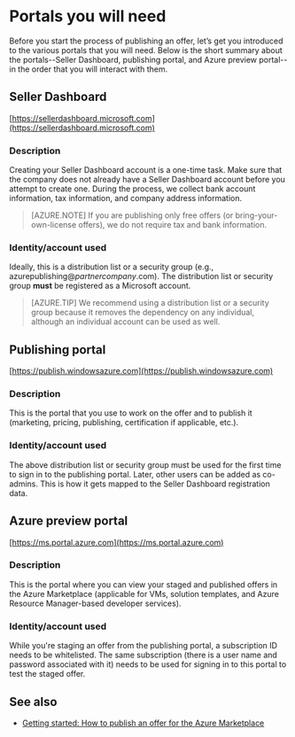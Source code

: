 <properties
   pageTitle="Overview of the various portals needed to create an offer for the Marketplace | Microsoft Azure"
   description="Overview of the various portals needed to create an offer for the Marketplace"
   services="marketplace-publishing"
   documentationCenter=""
   authors="HannibalSII"
   manager=""
   editor=""/>

<tags
   ms.service="marketplace"
   ms.devlang="na"
   ms.topic="article"
   ms.tgt_pltfrm="na"
   ms.workload="na"
   ms.date="10/05/2015"
   ms.author="hascipio" />


# Portals you will need
Before you start the process of publishing an offer, let’s get you introduced to the various portals that you will need. Below is the short summary about the portals--Seller Dashboard, publishing portal, and Azure preview portal--in the order that you will interact with them.                                                                            
## Seller Dashboard
[https://sellerdashboard.microsoft.com](https://sellerdashboard.microsoft.com)
### Description
Creating your Seller Dashboard account is a one-time task. Make sure that the company does not already have a Seller Dashboard account before you attempt to create one. During the process, we collect bank account information, tax information, and company address information.

> [AZURE.NOTE] If you are publishing only free offers (or bring-your-own-license offers), we do not require tax and bank information.

### Identity/account used
Ideally, this is a distribution list or a security group (e.g., azurepublishing@*partnercompany*.com). The distribution list or security group **must** be registered as a Microsoft account.

> [AZURE.TIP] We recommend using a distribution list or a security group because it removes the dependency on any individual, although an individual account can be used as well.

## Publishing portal
[https://publish.windowsazure.com](https://publish.windowsazure.com)

### Description
This is the portal that you use to work on the offer and to publish it (marketing, pricing, publishing, certification if applicable, etc.).

### Identity/account used
The above distribution list or security group must be used for the first time to sign in to the publishing portal. Later, other users can be added as co-admins. This is how it gets mapped to the Seller Dashboard registration data.

## Azure preview portal
[https://ms.portal.azure.com](https://ms.portal.azure.com)
### Description
This is the portal where you can view your staged and published offers in the Azure Marketplace (applicable for VMs, solution templates, and Azure Resource Manager-based developer services).
### Identity/account used
While you're staging an offer from the publishing portal, a subscription ID needs to be whitelisted. The same subscription (there is a user name and password associated with it) needs to be used for signing in to this portal to test the staged offer.

## See also
- [Getting started: How to publish an offer for the Azure Marketplace](marketplace-publishing-getting-started.md)
